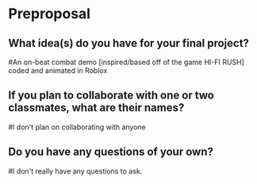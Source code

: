 # Preproposal

## What idea(s) do you have for your final project?

#An on-beat combat demo [inspired/based off of the game HI-FI RUSH] coded and animated in Roblox




## If you plan to collaborate with one or two classmates, what are their names?

#I don't plan on collaborating with anyone



## Do you have any questions of your own?

#I don't really have any questions to ask.


